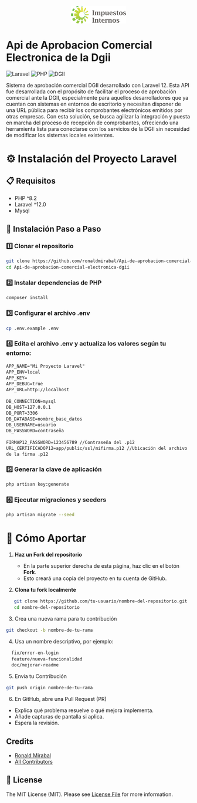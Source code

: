 <p align="center">
  <img src="https://raw.githubusercontent.com/ronaldmirabal/Api-de-aprobacion-comercial-electronica-dgii/main/public/assets/images/dgiilogo.png" alt="Logo" width="150">
</p>

# Api de Aprobacion Comercial Electronica de la Dgii
![Laravel](https://img.shields.io/badge/Laravel-12-red.svg?style=for-the-badge)
![PHP](https://img.shields.io/badge/PHP-8.2+-8A2BE2?style=for-the-badge)
![DGII](https://img.shields.io/badge/DGII-COMPATIBLE-brightgreen?style=for-the-badge)

Sistema de aprobación comercial DGII desarrollado con Laravel 12. Esta API fue desarrollada con el propósito de facilitar el proceso de aprobación comercial ante la DGII, especialmente para aquellos desarrolladores que ya cuentan con sistemas en entornos de escritorio y necesitan disponer de una URL pública para recibir los comprobantes electrónicos emitidos por otras empresas. Con esta solución, se busca agilizar la integración y puesta en marcha del proceso de recepción de comprobantes, ofreciendo una herramienta lista para conectarse con los servicios de la DGII sin necesidad de modificar los sistemas locales existentes.

# ⚙️ Instalación del Proyecto Laravel
## :clipboard: Requisitos
- PHP ^8.2
- Laravel ^12.0
- Mysql

## 🚀 Instalación Paso a Paso
### 1️⃣ Clonar el repositorio
```bash
git clone https://github.com/ronaldmirabal/Api-de-aprobacion-comercial-electronica-dgii.git
cd Api-de-aprobacion-comercial-electronica-dgii
```
### 2️⃣ Instalar dependencias de PHP
```bash
composer install
```
### 3️⃣ Configurar el archivo .env
```bash
cp .env.example .env
```
### 4️⃣ Edita el archivo .env y actualiza los valores según tu entorno:
```env
APP_NAME="Mi Proyecto Laravel"
APP_ENV=local
APP_KEY=
APP_DEBUG=true
APP_URL=http://localhost

DB_CONNECTION=mysql
DB_HOST=127.0.0.1
DB_PORT=3306
DB_DATABASE=nombre_base_datos
DB_USERNAME=usuario
DB_PASSWORD=contraseña

FIRMAP12_PASSWORD=123456789 //Contraseña del .p12
URL_CERTIFICADOP12=app/public/ssl/mifirma.p12 //Ubicación del archivo de la firma .p12
```
### 5️⃣ Generar la clave de aplicación
```bash
php artisan key:generate
```
### 6️⃣ Ejecutar migraciones y seeders
```bash
php artisan migrate --seed
```

# 🚀 Cómo Aportar

1. **Haz un Fork del repositorio**
   - En la parte superior derecha de esta página, haz clic en el botón **Fork**.
   - Esto creará una copia del proyecto en tu cuenta de GitHub.

2. **Clona tu fork localmente**
```bash
   git clone https://github.com/tu-usuario/nombre-del-repositorio.git
   cd nombre-del-repositorio
```

3. Crea una nueva rama para tu contribución
```bash
git checkout -b nombre-de-tu-rama
```

4. Usa un nombre descriptivo, por ejemplo:
```bash
  fix/error-en-login
  feature/nueva-funcionalidad
  doc/mejorar-readme
```

5. Envía tu Contribución
```bash
git push origin nombre-de-tu-rama
```
6. En GitHub, abre una Pull Request (PR)
- Explica qué problema resuelve o qué mejora implementa.
- Añade capturas de pantalla si aplica.
- Espera la revisión.

## Credits

- [Ronald Mirabal](https://github.com/ronaldmirabal)
- [All Contributors](../../contributors)

## 📄 License

The MIT License (MIT). Please see [License File](LICENSE) for more information.

